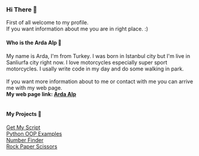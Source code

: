 ### Hi There 👋 

First of all welcome to my profile. <br>
If you want information about me you are in right place. :) <br>

#### Who is the Arda Alp 👤
My name is Arda, I'm from Turkey. I was born in Istanbul city but I'm live in Sanliurfa city right now. 
I love motorcycles especially super sport motorcycles. 
I usally write code in my day and do some walking in park. <br> <br>
If you want more information about to me or contact with me you can arrive me with my web page. <br>
**My web page link:
[Arda Alp](https://arda-alp.vercel.app)** <br> <br>

#### My Projects 📂
[Get My Script](https://github.com/ArdaAlp/Get-My-Script) <br>
[Python OOP Examples](https://github.com/ArdaAlp/Python-Examples) <br>
[Number Finder](https://github.com/ArdaAlp/Number-Finder) <br>
[Rock Paper Scissors](https://github.com/ArdaAlp/Rock-Paper-Scissors) <br>
